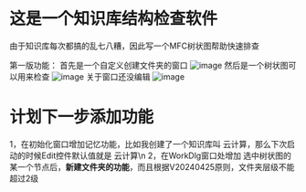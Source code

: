# 这是一个知识库结构检查软件
由于知识库每次都搞的乱七八糟，因此写一个MFC树状图帮助快速排查


第一版功能：
首先是一个自定义创建文件夹的窗口
![image](https://github.com/WzyInCN/MFC/assets/122770024/27aa8b4b-7c79-47cd-8a73-49ef167a5f7b)
然后是一个树状图可以用来检查
![image](https://github.com/WzyInCN/MFC/assets/122770024/477d56e0-169e-4fa3-8014-0e957c7dc59d)
关于窗口还没编辑
![image](https://github.com/WzyInCN/MFC/assets/122770024/426c0c28-43e3-4d9a-a963-1f0446a949e7)

# 计划下一步添加功能
1，在初始化窗口增加记忆功能，比如我创建了一个知识库叫 云计算，那么下次启动的时候Edit控件默认值就是 云计算\n
2，在WorkDlg窗口处增加  选中树状图的某一个节点后，**新建文件夹的功能**，而且根据V20240425原则，文件夹层级不能超过2级
